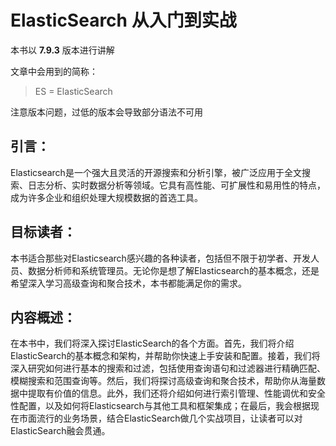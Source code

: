 # ElasticSearch 从入门到实战

本书以 **7.9.3** 版本进行讲解

文章中会用到的简称：
> ES = ElasticSearch


注意版本问题，过低的版本会导致部分语法不可用

## 引言：

Elasticsearch是一个强大且灵活的开源搜索和分析引擎，被广泛应用于全文搜索、日志分析、实时数据分析等领域。它具有高性能、可扩展性和易用性的特点，成为许多企业和组织处理大规模数据的首选工具。

## 目标读者：
本书适合那些对Elasticsearch感兴趣的各种读者，包括但不限于初学者、开发人员、数据分析师和系统管理员。无论你是想了解Elasticsearch的基本概念，还是希望深入学习高级查询和聚合技术，本书都能满足你的需求。

## 内容概述：
在本书中，我们将深入探讨ElasticSearch的各个方面。首先，我们将介绍ElasticSearch的基本概念和架构，并帮助你快速上手安装和配置。接着，我们将深入研究如何进行基本的搜索和过滤，包括使用查询语句和过滤器进行精确匹配、模糊搜索和范围查询等。然后，我们将探讨高级查询和聚合技术，帮助你从海量数据中提取有价值的信息。此外，我们还将介绍如何进行索引管理、性能调优和安全性配置，以及如何将Elasticsearch与其他工具和框架集成；在最后，我会根据现在市面流行的业务场景，结合ElasticSearch做几个实战项目，让读者可以对ElasticSearch融会贯通。

